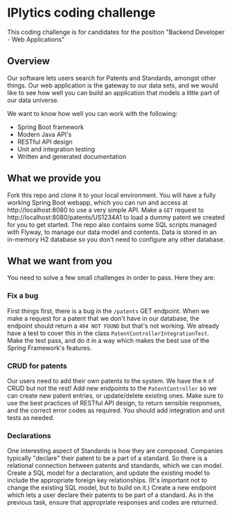 # IPlytics coding challenge
This coding challenge is for candidates for the position "Backend Developer - Web Applications"

## Overview
Our software lets users search for Patents and Standards, amongst other things. Our web application is the gateway to our data sets, and we would like to see how well you can build an application that models a little part of our data universe.

We want to know how well you can work with the following:
* Spring Boot framework
* Modern Java API's
* RESTful API design
* Unit and integration testing
* Written and generated documentation

## What we provide you
Fork this repo and clone it to your local environment. You will have a fully working Spring Boot webapp, which you can run and access at http://localhost:8080 to use a very simple API. Make a `GET` request to http://localhost:8080/patents/US1234A1 to load a dummy patent we created for you to get started. The repo also contains some SQL scripts managed with Flyway, to manage our data model and contents. Data is stored in an in-memory H2 database so you don't need to configure any other database.

## What we want from you

You need to solve a few small challenges in order to pass. Here they are:

### Fix a bug
First things first, there is a bug in the `/patents` GET endpoint. When we make a request for a patent that we don't have in our database, the endpoint should return a `404 NOT FOUND` but that's not working. We already have a test to cover this in the class `PatentControllerIntegrationTest`. Make the test pass, and do it in a way which makes the best use of the Spring Framework's features.

### CRUD for patents 
Our users need to add their own patents to the system. We have the `R` of CRUD but not the rest! Add new endpoints to the `PatentController` so we can create new patent entries, or update/delete existing ones. Make sure to use the best practices of RESTful API design, to return sensible responses, and the correct error codes as required. You should add integration and unit tests as needed.

### Declarations
One interesting aspect of Standards is how they are composed. Companies typically "declare" their patent to be a part of a standard. So there is a relational connection between patents and standards, which we can model. Create a SQL model for a declaration, and update the existing model to include the appropriate foreign key relationships. (It's important not to change the existing SQL model, but to build on it.) Create a new endpoint which lets a user declare their patents to be part of a standard. As in the previous task, ensure that appropriate responses and codes are returned.